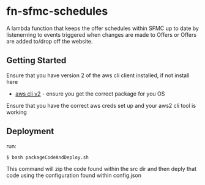 # fn-sfmc-schedules 

A lambda function that keeps the offer schedules within SFMC up to date by listenerning to events triggered when 
changes are made to Offers or Offers are added to/drop off the website.

## Getting Started

Ensure that you have version 2 of the aws cli client installed, if not install here
* [aws cli v2](https://docs.aws.amazon.com/cli/latest/userguide/install-cliv2-linux-mac.html) - ensure you get the correct package for you OS 

Ensure that you have the correct aws creds set up and your aws2 cli tool is working

## Deployment

run:
```
$ bash packageCodeAndDeploy.sh
```

This command will zip the code found within the src dir and then deply that code using the configuration
found within config.json
